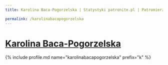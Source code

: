 ```yaml
---
title: Karolina Baca-Pogorzelska | Statystyki patronite.pl | Patromierz

permalink: /karolinabacapogorzelska
---
```


# [Karolina Baca-Pogorzelska](https://patronite.pl/karolinabacapogorzelska)

{% include profile.md name="karolinabacapogorzelska" prefix="k" %}
